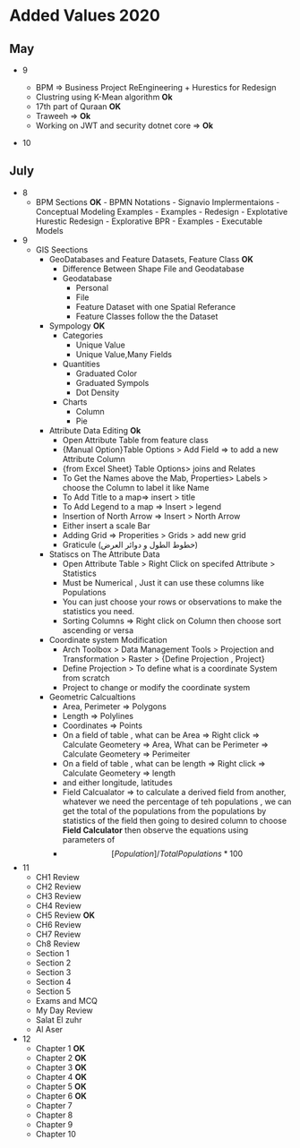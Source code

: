 # Added Values 2020

## May

- 9

  - BPM => Business Project ReEngineering + Hurestics for Redesign
  - Clustring using K-Mean algorithm **Ok**
  - 17th part of Quraan **OK**
  - Traweeh => **Ok**
  - Working on JWT and security dotnet core => **Ok**

- 10

## July

- 8
  - BPM Sections **OK** - BPMN Notations - Signavio Implermentaions - Conceptual Modeling Examples - Examples - Redesign - Explotative Hurestic Redesign - Explorative BPR - Examples - Executable Models
- 9
  - GIS Seections
    - GeoDatabases and Feature Datasets, Feature Class **OK**
      - Difference Between Shape File and Geodatabase
      - Geodatabase
        - Personal
        - File
        - Feature Dataset with one Spatial Referance
        - Feature Classes follow the the Dataset
    - Sympology **OK**
      - Categories
        - Unique Value
        - Unique Value,Many Fields
      - Quantities
        - Graduated Color
        - Graduated Sympols
        - Dot Density
      - Charts
        - Column
        - Pie
    - Attribute Data Editing **Ok**
      - Open Attribute Table from feature class
      - {Manual Option}Table Options > Add Field => to add a new Attribute Column
      - {from Excel Sheet} Table Options> joins and Relates
      - To Get the Names above the Mab, Properties> Labels > choose the Column to label it like Name
      - To Add Title to a map=> insert > title
      - To Add Legend to a map => Insert > legend
      - Insertion of North Arrow => Insert > North Arrow
      - Either insert a scale Bar
      - Adding Grid => Properities > Grids > add new grid
      - Graticule (خطوط الطول و دوائر العرض)
    - Statiscs on The Attribute Data
      - Open Attribute Table > Right Click on specifed Attribute > Statistics
      - Must be Numerical , Just it can use these columns like Populations
      - You can just choose your rows or observations to make the statistics you need.
      - Sorting Columns => Right click on Column then choose sort ascending or versa
    - Coordinate system Modification
      - Arch Toolbox > Data Management Tools > Projection and Transformation > Raster > {Define Projection , Project}
      - Define Projection > To define what is a coordinate System from scratch
      - Project to change or modify the coordinate system
    - Geometric Calcualtions
      - Area, Perimeter => Polygons
      - Length => Polylines
      - Coordinates => Points
      - On a field of table , what can be Area => Right click => Calculate Geometery => Area, What can be Perimeter => Calculate Geometery => Perimeiter
      - On a field of table , what can be length => Right click => Calculate Geometery => length
      - and either longitude, latitudes
      - Field Calcualator => to calculate a derived field from another, whatever we need the percentage of teh populations , we can get the total of the populations from the populations by statistics of the field then going to desired column to choose **Field Calculator** then observe the equations using parameters of
      - $$[Population]/{Total Populations} *100$$
- 11
  - CH1 Review
  - CH2 Review
  - CH3 Review
  - CH4 Review
  - CH5 Review __OK__
  - CH6 Review
  - CH7 Review 
  - Ch8 Review
  - Section 1
  - Section 2
  - Section 3
  - Section 4
  - Section 5
  - Exams and MCQ
  - My Day Review
  - Salat El zuhr
  - Al Aser
- 12
  - Chapter 1 __OK__
  - Chapter 2 __OK__
  - Chapter 3 __OK__
  - Chapter 4 __OK__
  - Chapter 5 __OK__
  - Chapter 6 __OK__
  - Chapter 7
  - Chapter 8
  - Chapter 9
  - Chapter 10

  


